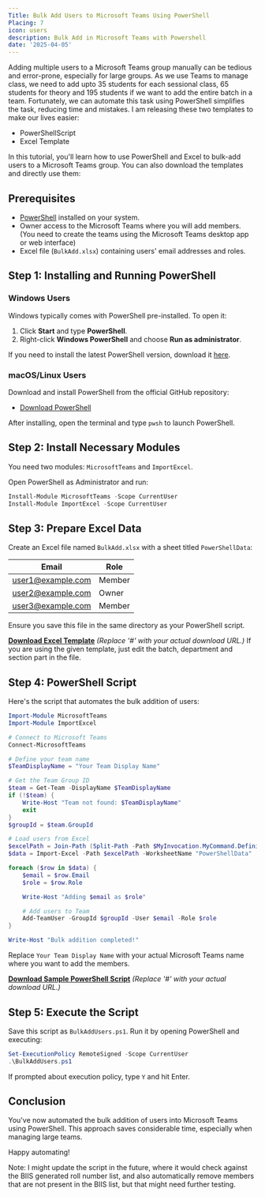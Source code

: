 ```yaml
---
Title: Bulk Add Users to Microsoft Teams Using PowerShell
Placing: 7
icon: users
description: Bulk Add in Microsoft Teams with Powershell
date: '2025-04-05'
---
```


Adding multiple users to a Microsoft Teams group manually can be tedious and error-prone, especially for large groups. As we use Teams to manage class, we need to add upto 35 students for each sessional class, 65 students for theory and 195 students if we want to add the entire batch in a team. Fortunately, we can automate this task using PowerShell simplifies the task, reducing time and mistakes. I am releasing these two templates to make our lives easier:
* PowerShellScript
* Excel Template


In this tutorial, you'll learn how to use PowerShell and Excel to bulk-add users to a Microsoft Teams group. You can also download the templates and directly use them:


## Prerequisites

- [PowerShell](https://learn.microsoft.com/powershell/) installed on your system.
- Owner access to the Microsoft Teams where you will add members. (You need to create the teams using the Microsoft Teams desktop app or web interface)
- Excel file (`BulkAdd.xlsx`) containing users' email addresses and roles.

## Step 1: Installing and Running PowerShell

### Windows Users

Windows typically comes with PowerShell pre-installed. To open it:

1. Click **Start** and type **PowerShell**.
2. Right-click **Windows PowerShell** and choose **Run as administrator**.

If you need to install the latest PowerShell version, download it [here](https://github.com/PowerShell/PowerShell/releases).

### macOS/Linux Users

Download and install PowerShell from the official GitHub repository:

- [Download PowerShell](https://github.com/PowerShell/PowerShell/releases)

After installing, open the terminal and type `pwsh` to launch PowerShell.

## Step 2: Install Necessary Modules

You need two modules: `MicrosoftTeams` and `ImportExcel`.

Open PowerShell as Administrator and run:

```powershell
Install-Module MicrosoftTeams -Scope CurrentUser
Install-Module ImportExcel -Scope CurrentUser
```

## Step 3: Prepare Excel Data

Create an Excel file named `BulkAdd.xlsx` with a sheet titled `PowerShellData`:

| Email                   | Role    |
|-------------------------|---------|
| user1@example.com       | Member  |
| user2@example.com       | Owner   |
| user3@example.com       | Member  |

Ensure you save this file in the same directory as your PowerShell script. 

**[Download Excel Template](#)** *(Replace '#' with your actual download URL.)*
If you are using the given template, just edit the batch, department and section part in the file. 

## Step 4: PowerShell Script

Here's the script that automates the bulk addition of users:

```powershell
Import-Module MicrosoftTeams
Import-Module ImportExcel

# Connect to Microsoft Teams
Connect-MicrosoftTeams

# Define your team name
$TeamDisplayName = "Your Team Display Name"

# Get the Team Group ID
$team = Get-Team -DisplayName $TeamDisplayName
if (!$team) {
    Write-Host "Team not found: $TeamDisplayName"
    exit
}
$groupId = $team.GroupId

# Load users from Excel
$excelPath = Join-Path (Split-Path -Path $MyInvocation.MyCommand.Definition -Parent) "BulkAdd.xlsx"
$data = Import-Excel -Path $excelPath -WorksheetName "PowerShellData"

foreach ($row in $data) {
    $email = $row.Email
    $role = $row.Role

    Write-Host "Adding $email as $role"

    # Add users to Team
    Add-TeamUser -GroupId $groupId -User $email -Role $role
}

Write-Host "Bulk addition completed!"
```

Replace `Your Team Display Name` with your actual Microsoft Teams name where you want to add the members.

**[Download Sample PowerShell Script](#)** *(Replace '#' with your actual download URL.)*

## Step 5: Execute the Script

Save this script as `BulkAddUsers.ps1`. Run it by opening PowerShell and executing:

```powershell
Set-ExecutionPolicy RemoteSigned -Scope CurrentUser
.\BulkAddUsers.ps1
```

If prompted about execution policy, type `Y` and hit Enter.

## Conclusion

You've now automated the bulk addition of users into Microsoft Teams using PowerShell. This approach saves considerable time, especially when managing large teams.

Happy automating!

Note: I might update the script in the future, where it would check against the BIIS generated roll number list, and also automatically remove members that are not present in the BIIS list, but that might need further testing.

